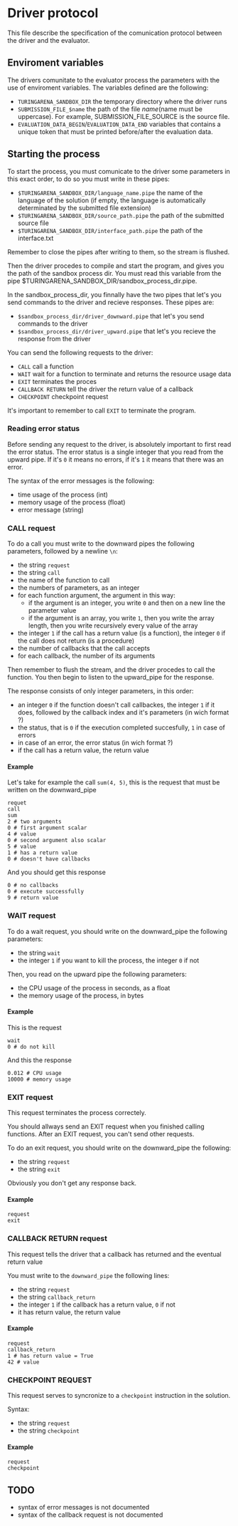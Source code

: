 # Driver protocol 

This file describe the specification of the comunication protocol between the driver and the evaluator. 

## Enviroment variables

The drivers comunitate to the evaluator process the parameters with the use of enviroment variables. 
The variables defined are the following:
- `TURINGARENA_SANDBOX_DIR` the temporary directory where the driver runs
- `SUBMISSION_FILE_$name` the path of the file $name ($name must be uppercase). For example, SUBMISSION_FILE_SOURCE is the source file. 
- `EVALUATION_DATA_BEGIN`/`EVALUATION_DATA_END` variables that contains a unique token that must be printed before/after the evaluation data. 

## Starting the process 
To start the process, you must comunicate to the driver some parameters in this exact order, to do so you must write in these pipes:
- `$TURINGARENA_SANDBOX_DIR/language_name.pipe` the name of the language of the solution (if empty, the language is automatically determinated by the submitted file extension)
- `$TURINGARENA_SANDBOX_DIR/source_path.pipe` the path of the submitted source file
- `$TURINGARENA_SANDBOX_DIR/interface_path.pipe` the path of the interface.txt

Remember to close the pipes after writing to them, so the stream is flushed. 

Then the driver procedes to compile and start the program, and gives you the path of the sandbox process dir. 
You must read this variable from the pipe $TURINGARENA_SANDBOX_DIR/sandbox_process_dir.pipe. 

In the sandbox_process_dir, you finnally have the two pipes that let's you send commands to the driver and recieve responses. 
These pipes are:
- `$sandbox_process_dir/driver_downward.pipe` that let's you send commands to the driver
- `$sandbox_process_dir/driver_upward.pipe` that let's you recieve the response from the driver

You can send the following requests to the driver:
- `CALL` call a function
- `WAIT` wait for a function to terminate and returns the resource usage data 
- `EXIT` terminates the proces
- `CALLBACK RETURN` tell the driver the return value of a callback
- `CHECKPOINT` checkpoint request 

It's important to remember to call `EXIT` to terminate the program. 


### Reading error status 
Before sending any request to the driver, is absolutely important to first read the error status. The error status is a single
integer that you read from the upward pipe. If it's `0` it means no errors, if it's `1` it means that there was an error. 

The syntax of the error messages is the following:
- time usage of the process (int)
- memory usage of the process (float)
- error message (string)

### CALL request
To do a call you must write to the downward pipes the following parameters, followed by a newline `\n`:
- the string `request`
- the string `call`
- the name of the function to call
- the numbers of parameters, as an integer
- for each function argument, the argument in this way:
	* if the argument is an integer, you write `0` and then on a new line the parameter value
	* if the argument is an array, you write `1`, then you write the array length, then you write recursively every value of the array
- the integer `1` if the call has a return value (is a function), the integer `0` if the call does not return (is a procedure)
- the number of callbacks that the call accepts
- for each callback, the number of its arguments 

Then remember to flush the stream, and the driver procedes to call the function. You then begin to listen to the upward_pipe for the response. 

The response consists of only integer parameters, in this order:
- an integer `0` if the function doesn't call callbackes, the integer `1` if it does, followed by the callback index and it's parameters (in wich format ?)
- the status, that is `0` if the execution completed succesfully, `1` in case of errors
- in case of an error, the error status (in wich format ?)
- if the call has a return value, the return value

#### Example
Let's take for example the call `sum(4, 5)`, this is the request that must be written on the downward_pipe
```
requet 
call 
sum
2 # two arguments
0 # first argument scalar
4 # value
0 # second argument also scalar
5 # value
1 # has a return value
0 # doesn't have callbacks 
```

And you should get this response
```
0 # no callbacks
0 # execute successfully 
9 # return value 
```

### WAIT request
To do a wait request, you should write on the downward_pipe the following parameters:
- the string `wait`
- the integer `1` if you want to kill the process, the integer `0` if not

Then, you read on the upward pipe the following parameters:
- the CPU usage of the process in seconds, as a float
- the memory usage of the process, in bytes

#### Example
This is the request
```
wait
0 # do not kill
``` 
And this the response
```
0.012 # CPU usage
10000 # memory usage
```

### EXIT request
This request terminates the process correctely.

You should allways send an EXIT request when you finished calling functions. After an EXIT request, you can't send other requests. 

To do an exit request, you should write on the downward_pipe the following:
- the string `request`
- the string `exit`

Obviously you don't get any response back. 

#### Example 
```
request
exit
``` 

### CALLBACK RETURN request
This request tells the driver that a callback has returned and the eventual return value

You must write to the `downward_pipe` the following lines:
- the string `request`
- the string `callback_return`
- the integer `1` if the callback has a return value, `0` if not
- it has return value, the return value

#### Example
```
request
callback_return
1 # has return value = True
42 # value
```

### CHECKPOINT REQUEST
This request serves to syncronize to a `checkpoint` instruction in the solution.  

Syntax:
- the string `request`
- the string `checkpoint`

#### Example
```
request
checkpoint
```

## TODO
- syntax of error messages is not documented
- syntax of the callback request is not documented
